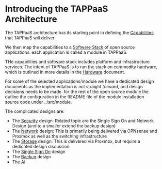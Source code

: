 # Introducing the TAPPaaS Architecture

The TAPPaaS architecture has its starting point in defining the [Capabilities](./Capabilities.md) that TAPPaaS will deliver.

We then map the capabilities to a [Software Stack](./TheSoftwareStack.md) of open source applications. each application is called a module in TAPPaaS.

THe capabilities and software stack includes platform and infrastructure services. The intent of TAPPaaS is to run the stack on commodity hardware, which is outlined in more details in the [Hardware](./Hardware.md) document.

For some of the selected applications/module we have a dedicated design documents as the implementation is not straight forward, and design decisions needs to be made. for the rest of the open source module the outline the configuration in the README file of the module installation source code under ../src/module.


The complicated designs are:

- The [Security](./SecurityDesign.md) design: Related topic are the Single Sign On and Network Design (and to a smaller extend the backup design)
- The [Network](./NetworkDesign.md) design: This is primarily being delivered via OPNsense and Proxmox as well as the switching infrastructure
- The [Storage](./StorageDesign.md) design: This is delivered via Proxmox, but require a dedicated design discussion
- The [Single Sign On](./SingleSignOnDesign.md) design
- The [Backup](./BackupDesign.md) design
- The [AI](./AIDesign.md)



